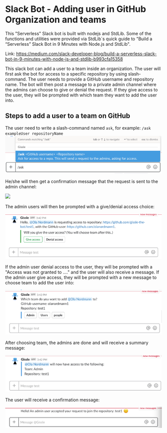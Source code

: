 
# Slack Bot - Adding user in GitHub Organization and teams

This "Serverless" Slack bot is built with nodejs and StdLib. Some of the functions
and utilities were provided via StdLib´s quick guide to "Build a “Serverless” Slack Bot in 9 Minutes with Node.js and StdLib".

Link: <https://medium.com/slack-developer-blog/build-a-serverless-slack-bot-in-9-minutes-with-node-js-and-stdlib-b993cfa15358>

This slack bot can add a user to a team inside an organization. The user will first ask the bot for access to a specific repository by using slash-command. The user needs to provide a GitHub username and repository name. The bot will then post a message to a private admin channel where the admins can choose to give or denial the request. If they give access to the user, they will be prompted with which team they want to add the user into.


## Steps to add a user to a team on GitHub

The user need to write a slash-command named `ask`, for example: `/ask exampleUser repositoryName`
<img src="https://github.com/gissle-the-bot/test1/blob/master/preview-user-ask-command.png?raw=true" height="auto" width="auto" >

He/she will then get a confirmation message that the request is sent to the admin channel:

<img src="https://github.com/gissle-the-bot/test1/blob/master/preview-user-request?raw=true" height="auto" width="auto" >

The admin users will then be prompted with a give/denial access choice:

<img src="https://github.com/gissle-the-bot/test1/blob/master/preview-admin-give-access.png?raw=true" height="auto" width="auto" >

If the admin user denial access to the user, they will be prompted with a "Access was not granted to ...." and the user will also receive a message. If the admin user give access, they will be prompted with a new message to choose team to add the user into:

<img src="https://github.com/gissle-the-bot/test1/blob/master/preview-admin-choose-team.png?raw=true" height="auto" width="auto" >

After choosing team, the admins are done and will receive a summary message:

<img src="https://github.com/gissle-the-bot/test1/blob/master/preview-admin-summary.png?raw=true" height="auto" width="auto" >

The user will receive a confirmation message:

<img src="https://github.com/gissle-the-bot/test1/blob/master/preview-user-respond.png?raw=true" height="auto" width="auto" >

